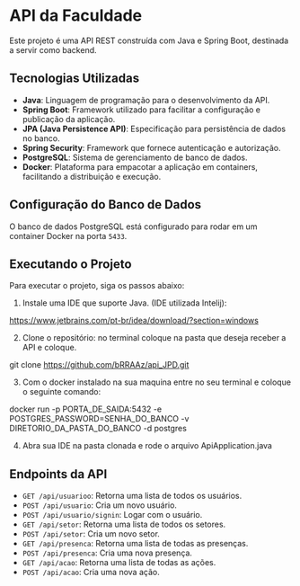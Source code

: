 # API da Faculdade

Este projeto é uma API REST construída com Java e Spring Boot, destinada a servir como backend.

## Tecnologias Utilizadas

- **Java**: Linguagem de programação para o desenvolvimento da API.
- **Spring Boot**: Framework utilizado para facilitar a configuração e publicação da aplicação.
- **JPA (Java Persistence API)**: Especificação para persistência de dados no banco.
- **Spring Security**: Framework que fornece autenticação e autorização.
- **PostgreSQL**: Sistema de gerenciamento de banco de dados.
- **Docker**: Plataforma para empacotar a aplicação em containers, facilitando a distribuição e execução.

## Configuração do Banco de Dados

O banco de dados PostgreSQL está configurado para rodar em um container Docker na porta `5433`.

## Executando o Projeto

Para executar o projeto, siga os passos abaixo:

1. Instale uma IDE que suporte Java. (IDE utilizada Intelij):

https://www.jetbrains.com/pt-br/idea/download/?section=windows

2. Clone o repositório:
no terminal coloque na pasta que deseja receber a API e coloque.

git clone https://github.com/bRRAAz/api_JPD.git

3. Com o docker instalado na sua maquina entre no seu terminal e coloque o seguinte comando:


docker run -p PORTA_DE_SAIDA:5432 -e POSTGRES_PASSWORD=SENHA_DO_BANCO -v  DIRETORIO_DA_PASTA_DO_BANCO -d postgres


4. Abra sua IDE na pasta clonada e rode o arquivo ApiApplication.java


## Endpoints da API

- `GET /api/usuarioo`: Retorna uma lista de todos os usuários.
- `POST /api/usuario`: Cria um novo usuário.
- `POST /api/usuario/signin`: Logar com o usuário.
- `GET /api/setor`: Retorna uma lista de todos os setores.
- `POST /api/setor`: Cria um novo setor.
- `GET /api/presenca`: Retorna uma lista de todas as presenças.
- `POST /api/presenca`: Cria uma nova presença.
- `GET /api/acao`: Retorna uma lista de todas as ações.
- `POST /api/acao`: Cria uma nova ação.

